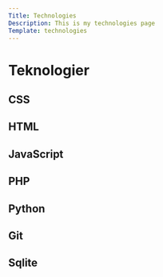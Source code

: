 ```yaml
---
Title: Technologies
Description: This is my technologies page
Template: technologies
---
```


<h1>Teknologier</h1>

<div class="tech-box css">
    <h2>CSS</h2>
    <a href="%base_url%/technology/css"></a>
</div>

<div class="tech-box html">
    <h2>HTML</h2>
    <a href="%base_url%/technology/html"></a>
</div>

<div class="tech-box js">
    <h2>JavaScript</h2>
    <a href="%base_url%/technology/javascript"></a>
</div>

<div class="tech-box php">
    <h2>PHP</h2>
    <a href="%base_url%/technology/php"></a>
</div>

<div class="tech-box python">
    <h2>Python</h2>
    <a href="%base_url%/technology/python"></a>
</div>

<div class="tech-box git">
    <h2>Git</h2>
    <a href="%base_url%/technology/git"></a>
</div>

<div class="tech-box sqlite">
    <h2>Sqlite</h2>
    <a href="%base_url%/technology/sqlite"></a>
</div>
